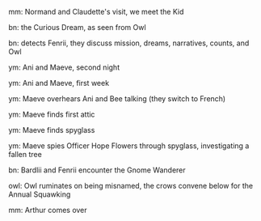 mm: Normand and Claudette's visit, we meet the Kid

bn: the Curious Dream, as seen from Owl

bn: detects Fenrii, they discuss mission, dreams, narratives, counts, and Owl

ym: Ani and Maeve, second night

ym: Ani and Maeve, first week

ym: Maeve overhears Ani and Bee talking (they switch to French) 

ym: Maeve finds first attic

ym: Maeve finds spyglass

ym: Maeve spies Officer Hope Flowers through spyglass, investigating a fallen tree

bn: Bardlii and Fenrii encounter the Gnome Wanderer

owl: Owl ruminates on being misnamed, the crows convene below for the Annual Squawking

mm: Arthur comes over
